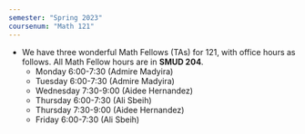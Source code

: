 ```yaml
---
semester: "Spring 2023"
coursenum: "Math 121"
---
```

*   We have three wonderful Math Fellows (TAs) for 121, with office hours as follows. All Math Fellow hours are in **SMUD 204**.
    * Monday 6:00-7:30 (Admire Madyira)
    * Tuesday 6:00-7:30 (Admire Madyira)
    * Wednesday 7:30-9:00 (Aidee Hernandez)
    * Thursday 6:00-7:30 (Ali Sbeih)
    * Thursday 7:30-9:00 (Aidee Hernandez)
    * Friday 6:00-7:30 (Ali Sbeih)